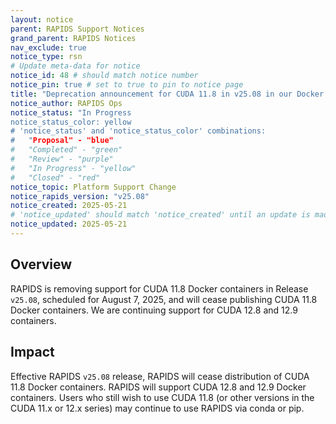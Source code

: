 ```yaml
---
layout: notice
parent: RAPIDS Support Notices
grand_parent: RAPIDS Notices
nav_exclude: true
notice_type: rsn
# Update meta-data for notice
notice_id: 48 # should match notice number
notice_pin: true # set to true to pin to notice page
title: "Deprecation announcement for CUDA 11.8 in v25.08 in our Docker Images"
notice_author: RAPIDS Ops
notice_status: "In Progress
notice_status_color: yellow
# 'notice_status' and 'notice_status_color' combinations:
#   "Proposal" - "blue"
#   "Completed" - "green"
#   "Review" - "purple"
#   "In Progress" - "yellow"
#   "Closed" - "red"
notice_topic: Platform Support Change
notice_rapids_version: "v25.08"
notice_created: 2025-05-21
# 'notice_updated' should match 'notice_created' until an update is made
notice_updated: 2025-05-21
---
```


## Overview

RAPIDS is removing support for CUDA 11.8 Docker containers in Release `v25.08`, scheduled for August 7, 2025, and will cease publishing CUDA 11.8 Docker containers.
We are continuing support for CUDA 12.8 and 12.9 containers.

## Impact

Effective RAPIDS `v25.08` release, RAPIDS will cease distribution of CUDA 11.8 Docker containers.
RAPIDS will support CUDA 12.8 and 12.9 Docker containers.
Users who still wish to use CUDA 11.8 (or other versions in the CUDA 11.x or 12.x series) may continue to use RAPIDS via conda or pip.
